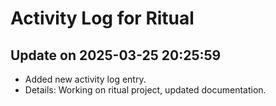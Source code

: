 # Activity Log for Ritual

## Update on 2025-03-25 20:25:59
- Added new activity log entry.
- Details: Working on ritual project, updated documentation.

